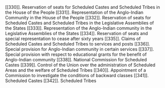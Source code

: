 [[330]]. Reservation of seats for Scheduled Castes and Scheduled Tribes in the House of the People
[[331]]. Representation of the Anglo-Indian Community in the House of the People
[[332]]. Reservation of seats for Scheduled Castes and Scheduled Tribes in the Legislative Assemblies of the States
[[333]]. Representation of the Anglo-Indian community in the Legislative Assemblies of the States
[[334]]. Reservation of seats and special representation to cease after sixty years
[[335]]. Claims of Scheduled Castes and Scheduled Tribes to services and posts
[[336]]. Special provision for Anglo-Indian community in certain services
[[337]]. Special provision with respect to educational grants for the benefit of Anglo-Indian community
[[338]]. National Commission for Scheduled Castes
[[339]]. Control of the Union over the administration of Scheduled Areas and the welfare of Scheduled Tribes
[[340]]. Appointment of a Commission to investigate the conditions of backward classes
[[341]]. Scheduled Castes
[[342]]. Scheduled Tribes